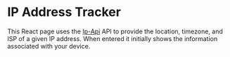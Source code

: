 # IP Address Tracker

This React page uses the [Ip-Api](https://ip-api.com/) API to provide the location, timezone, and ISP of a given IP address. When entered it initially shows the information associated with your device.
